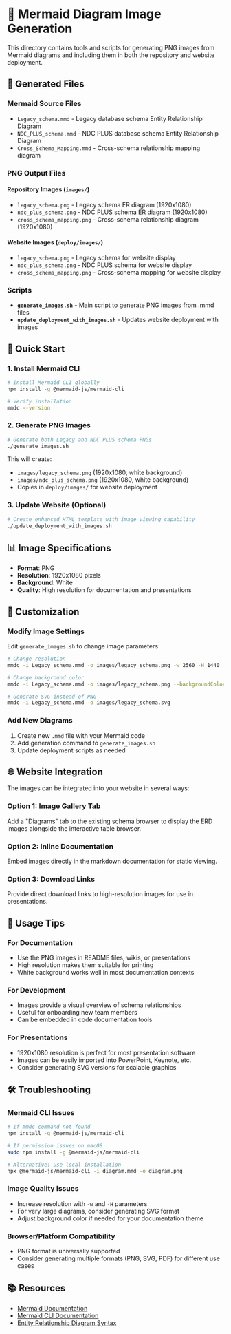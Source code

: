 # 🎨 Mermaid Diagram Image Generation

This directory contains tools and scripts for generating PNG images from Mermaid diagrams and including them in both the repository and website deployment.

## 📁 Generated Files

### Mermaid Source Files
- `Legacy_schema.mmd` - Legacy database schema Entity Relationship Diagram
- `NDC_PLUS_schema.mmd` - NDC PLUS database schema Entity Relationship Diagram  
- `Cross_Schema_Mapping.mmd` - Cross-schema relationship mapping diagram

### PNG Output Files

#### Repository Images (`images/`)
- `legacy_schema.png` - Legacy schema ER diagram (1920x1080)
- `ndc_plus_schema.png` - NDC PLUS schema ER diagram (1920x1080)
- `cross_schema_mapping.png` - Cross-schema relationship diagram (1920x1080)

#### Website Images (`deploy/images/`)
- `legacy_schema.png` - Legacy schema for website display
- `ndc_plus_schema.png` - NDC PLUS schema for website display
- `cross_schema_mapping.png` - Cross-schema mapping for website display

### Scripts
- **`generate_images.sh`** - Main script to generate PNG images from .mmd files
- **`update_deployment_with_images.sh`** - Updates website deployment with images

## 🚀 Quick Start

### 1. Install Mermaid CLI

```bash
# Install Mermaid CLI globally
npm install -g @mermaid-js/mermaid-cli

# Verify installation
mmdc --version
```

### 2. Generate PNG Images

```bash
# Generate both Legacy and NDC PLUS schema PNGs
./generate_images.sh
```

This will create:
- `images/legacy_schema.png` (1920x1080, white background)
- `images/ndc_plus_schema.png` (1920x1080, white background)
- Copies in `deploy/images/` for website deployment

### 3. Update Website (Optional)

```bash
# Create enhanced HTML template with image viewing capability
./update_deployment_with_images.sh
```

## 📊 Image Specifications

- **Format**: PNG
- **Resolution**: 1920x1080 pixels
- **Background**: White
- **Quality**: High resolution for documentation and presentations

## 🔧 Customization

### Modify Image Settings

Edit `generate_images.sh` to change image parameters:

```bash
# Change resolution
mmdc -i Legacy_schema.mmd -o images/legacy_schema.png -w 2560 -H 1440

# Change background color
mmdc -i Legacy_schema.mmd -o images/legacy_schema.png --backgroundColor "#f8f9fa"

# Generate SVG instead of PNG
mmdc -i Legacy_schema.mmd -o images/legacy_schema.svg
```

### Add New Diagrams

1. Create new `.mmd` file with your Mermaid code
2. Add generation command to `generate_images.sh`
3. Update deployment scripts as needed

## 🌐 Website Integration

The images can be integrated into your website in several ways:

### Option 1: Image Gallery Tab
Add a "Diagrams" tab to the existing schema browser to display the ERD images alongside the interactive table browser.

### Option 2: Inline Documentation
Embed images directly in the markdown documentation for static viewing.

### Option 3: Download Links
Provide direct download links to high-resolution images for use in presentations.

## 📝 Usage Tips

### For Documentation
- Use the PNG images in README files, wikis, or presentations
- High resolution makes them suitable for printing
- White background works well in most documentation contexts

### For Development
- Images provide a visual overview of schema relationships
- Useful for onboarding new team members
- Can be embedded in code documentation tools

### For Presentations
- 1920x1080 resolution is perfect for most presentation software
- Images can be easily imported into PowerPoint, Keynote, etc.
- Consider generating SVG versions for scalable graphics

## 🛠️ Troubleshooting

### Mermaid CLI Issues
```bash
# If mmdc command not found
npm install -g @mermaid-js/mermaid-cli

# If permission issues on macOS
sudo npm install -g @mermaid-js/mermaid-cli

# Alternative: Use local installation
npx @mermaid-js/mermaid-cli -i diagram.mmd -o diagram.png
```

### Image Quality Issues
- Increase resolution with `-w` and `-H` parameters
- For very large diagrams, consider generating SVG format
- Adjust background color if needed for your documentation theme

### Browser/Platform Compatibility
- PNG format is universally supported
- Consider generating multiple formats (PNG, SVG, PDF) for different use cases

## 📚 Resources

- [Mermaid Documentation](https://mermaid.js.org/)
- [Mermaid CLI Documentation](https://mermaid.js.org/ecosystem/mermaid-cli.html)
- [Entity Relationship Diagram Syntax](https://mermaid.js.org/syntax/entityRelationshipDiagram.html)